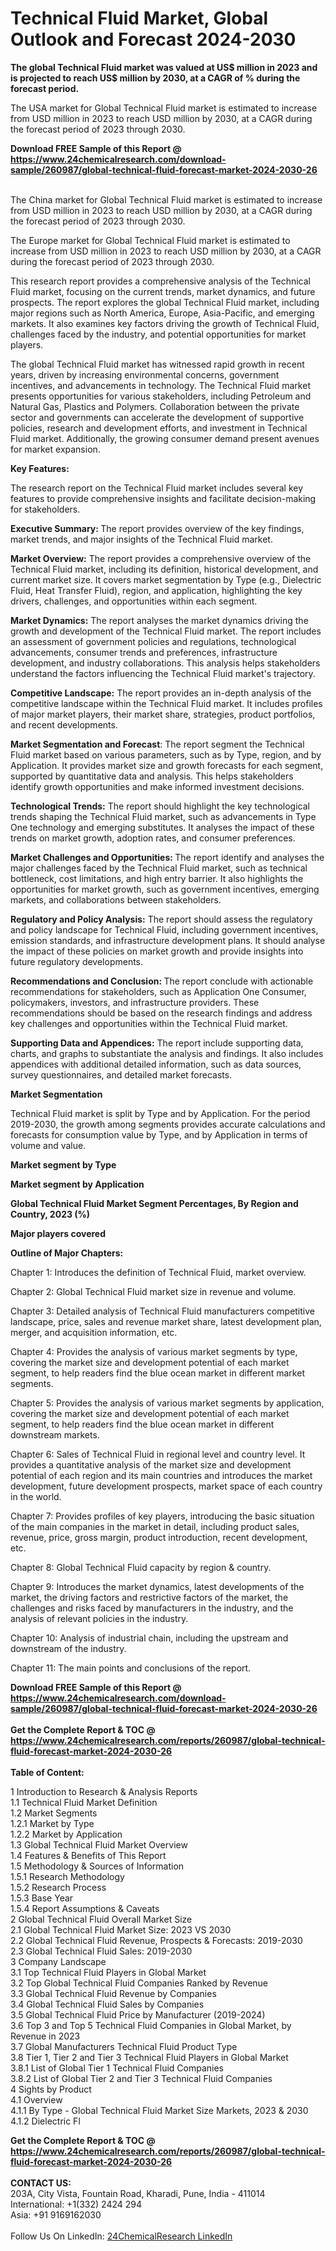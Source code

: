 <h1>Technical Fluid Market, Global Outlook and Forecast 2024-2030</h1><p><strong>The global Technical Fluid market was valued at US$ million in 2023 and is projected to reach US$ million by 2030, at a CAGR of % during the forecast period.</strong></p><p>
</p><p>The USA market for Global Technical Fluid market is estimated to increase from USD million in 2023 to reach USD million by 2030, at a CAGR during the forecast period of 2023 through 2030.</p><div><b>Download FREE Sample of this Report @ 
            <a href="https://www.24chemicalresearch.com/download-sample/260987/global-technical-fluid-forecast-market-2024-2030-26">
            https://www.24chemicalresearch.com/download-sample/260987/global-technical-fluid-forecast-market-2024-2030-26</a></b></div><br><p>
</p><p>The China market for Global Technical Fluid market is estimated to increase from USD million in 2023 to reach USD million by 2030, at a CAGR during the forecast period of 2023 through 2030.</p><p>
</p><p>The Europe market for Global Technical Fluid market is estimated to increase from USD million in 2023 to reach USD million by 2030, at a CAGR during the forecast period of 2023 through 2030.</p><p>
</p><p>This research report provides a comprehensive analysis of the Technical Fluid market, focusing on the current trends, market dynamics, and future prospects. The report explores the global Technical Fluid market, including major regions such as North America, Europe, Asia-Pacific, and emerging markets. It also examines key factors driving the growth of Technical Fluid, challenges faced by the industry, and potential opportunities for market players.</p><p>
</p><p>The global Technical Fluid market has witnessed rapid growth in recent years, driven by increasing environmental concerns, government incentives, and advancements in technology. The Technical Fluid market presents opportunities for various stakeholders, including Petroleum and Natural Gas, Plastics and Polymers. Collaboration between the private sector and governments can accelerate the development of supportive policies, research and development efforts, and investment in Technical Fluid market. Additionally, the growing consumer demand present avenues for market expansion.</p><p>
<strong>Key Features:</strong></p><p>
The research report on the Technical Fluid market includes several key features to provide comprehensive insights and facilitate decision-making for stakeholders.</p><p>
<strong>Executive Summary: </strong>The report provides overview of the key findings, market trends, and major insights of the Technical Fluid market.</p><p>
<strong>Market Overview:</strong> The report provides a comprehensive overview of the Technical Fluid market, including its definition, historical development, and current market size. It covers market segmentation by Type (e.g., Dielectric Fluid, Heat Transfer Fluid), region, and application, highlighting the key drivers, challenges, and opportunities within each segment.</p><p>
<strong>Market Dynamics:</strong> The report analyses the market dynamics driving the growth and development of the Technical Fluid market. The report includes an assessment of government policies and regulations, technological advancements, consumer trends and preferences, infrastructure development, and industry collaborations. This analysis helps stakeholders understand the factors influencing the Technical Fluid market's trajectory.</p><p>
<strong>Competitive Landscape:</strong> The report provides an in-depth analysis of the competitive landscape within the Technical Fluid market. It includes profiles of major market players, their market share, strategies, product portfolios, and recent developments.</p><p>
<strong>Market Segmentation and Forecast</strong>: The report segment the Technical Fluid market based on various parameters, such as by Type, region, and by Application. It provides market size and growth forecasts for each segment, supported by quantitative data and analysis. This helps stakeholders identify growth opportunities and make informed investment decisions.</p><p>
<strong>Technological Trends:</strong> The report should highlight the key technological trends shaping the Technical Fluid market, such as advancements in Type One technology and emerging substitutes. It analyses the impact of these trends on market growth, adoption rates, and consumer preferences.</p><p>
<strong>Market Challenges and Opportunities: </strong>The report identify and analyses the major challenges faced by the Technical Fluid market, such as technical bottleneck, cost limitations, and high entry barrier. It also highlights the opportunities for market growth, such as government incentives, emerging markets, and collaborations between stakeholders.</p><p>
<strong>Regulatory and Policy Analysis:</strong> The report should assess the regulatory and policy landscape for Technical Fluid, including government incentives, emission standards, and infrastructure development plans. It should analyse the impact of these policies on market growth and provide insights into future regulatory developments.</p><p>
<strong>Recommendations and Conclusion: </strong>The report conclude with actionable recommendations for stakeholders, such as Application One Consumer, policymakers, investors, and infrastructure providers. These recommendations should be based on the research findings and address key challenges and opportunities within the Technical Fluid market.</p><p>
<strong>Supporting Data and Appendices:</strong> The report include supporting data, charts, and graphs to substantiate the analysis and findings. It also includes appendices with additional detailed information, such as data sources, survey questionnaires, and detailed market forecasts.</p><p>
<strong>Market Segmentation</strong></p><p>
Technical Fluid market is split by Type and by Application. For the period 2019-2030, the growth among segments provides accurate calculations and forecasts for consumption value by Type, and by Application in terms of volume and value.</p><p>
</p><p></p><p>
<strong>Market segment by Type</strong></p><p>
</p><p>
</p><p><strong>Market segment by Application</strong></p><p>
</p><p>
</p><p><strong>Global Technical Fluid Market Segment Percentages, By Region and Country, 2023 (%)</strong></p><p>
</p><p>
</p><p></p><p>
<strong>Major players covered</strong></p><p>
</p><p>
</p><p><strong>Outline of Major Chapters:</strong></p><p>
Chapter 1: Introduces the definition of Technical Fluid, market overview.</p><p>
Chapter 2: Global Technical Fluid market size in revenue and volume.</p><p>
Chapter 3: Detailed analysis of Technical Fluid manufacturers competitive landscape, price, sales and revenue market share, latest development plan, merger, and acquisition information, etc.</p><p>
Chapter 4: Provides the analysis of various market segments by type, covering the market size and development potential of each market segment, to help readers find the blue ocean market in different market segments.</p><p>
Chapter 5: Provides the analysis of various market segments by application, covering the market size and development potential of each market segment, to help readers find the blue ocean market in different downstream markets.</p><p>
Chapter 6: Sales of Technical Fluid in regional level and country level. It provides a quantitative analysis of the market size and development potential of each region and its main countries and introduces the market development, future development prospects, market space of each country in the world.</p><p>
Chapter 7: Provides profiles of key players, introducing the basic situation of the main companies in the market in detail, including product sales, revenue, price, gross margin, product introduction, recent development, etc.</p><p>
Chapter 8: Global Technical Fluid capacity by region &amp; country.</p><p>
Chapter 9: Introduces the market dynamics, latest developments of the market, the driving factors and restrictive factors of the market, the challenges and risks faced by manufacturers in the industry, and the analysis of relevant policies in the industry.</p><p>
Chapter 10: Analysis of industrial chain, including the upstream and downstream of the industry.</p><p>
Chapter 11: The main points and conclusions of the report.</p><div><b>Download FREE Sample of this Report @ 
            <a href="https://www.24chemicalresearch.com/download-sample/260987/global-technical-fluid-forecast-market-2024-2030-26">
            https://www.24chemicalresearch.com/download-sample/260987/global-technical-fluid-forecast-market-2024-2030-26</a></b></div><br><div><b>Get the Complete Report & TOC @ 
            <a href="https://www.24chemicalresearch.com/reports/260987/global-technical-fluid-forecast-market-2024-2030-26">
            https://www.24chemicalresearch.com/reports/260987/global-technical-fluid-forecast-market-2024-2030-26</a></b></div><br>
            <b>Table of Content:</b><p>1 Introduction to Research & Analysis Reports<br />
    1.1 Technical Fluid Market Definition<br />
    1.2 Market Segments<br />
        1.2.1 Market by Type<br />
        1.2.2 Market by Application<br />
    1.3 Global Technical Fluid Market Overview<br />
    1.4 Features & Benefits of This Report<br />
    1.5 Methodology & Sources of Information<br />
        1.5.1 Research Methodology<br />
        1.5.2 Research Process<br />
        1.5.3 Base Year<br />
        1.5.4 Report Assumptions & Caveats<br />
2 Global Technical Fluid Overall Market Size<br />
    2.1 Global Technical Fluid Market Size: 2023 VS 2030<br />
    2.2 Global Technical Fluid Revenue, Prospects & Forecasts: 2019-2030<br />
    2.3 Global Technical Fluid Sales: 2019-2030<br />
3 Company Landscape<br />
    3.1 Top Technical Fluid Players in Global Market<br />
    3.2 Top Global Technical Fluid Companies Ranked by Revenue<br />
    3.3 Global Technical Fluid Revenue by Companies<br />
    3.4 Global Technical Fluid Sales by Companies<br />
    3.5 Global Technical Fluid Price by Manufacturer (2019-2024)<br />
    3.6 Top 3 and Top 5 Technical Fluid Companies in Global Market, by Revenue in 2023<br />
    3.7 Global Manufacturers Technical Fluid Product Type<br />
    3.8 Tier 1, Tier 2 and Tier 3 Technical Fluid Players in Global Market<br />
        3.8.1 List of Global Tier 1 Technical Fluid Companies<br />
        3.8.2 List of Global Tier 2 and Tier 3 Technical Fluid Companies<br />
4 Sights by Product<br />
    4.1 Overview<br />
        4.1.1 By Type - Global Technical Fluid Market Size Markets, 2023 & 2030<br />
        4.1.2 Dielectric Fl</p><div><b>Get the Complete Report & TOC @ 
            <a href="https://www.24chemicalresearch.com/reports/260987/global-technical-fluid-forecast-market-2024-2030-26">
            https://www.24chemicalresearch.com/reports/260987/global-technical-fluid-forecast-market-2024-2030-26</a></b></div><br><b>CONTACT US:</b><br>
            203A, City Vista, Fountain Road, Kharadi, Pune, India - 411014<br>
            International: +1(332) 2424 294<br>
            Asia: +91 9169162030 <br><br>
            Follow Us On LinkedIn: <a href="https://www.linkedin.com/company/24chemicalresearch/">24ChemicalResearch LinkedIn</a>